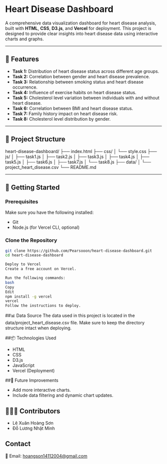 # Heart Disease Dashboard

A comprehensive data visualization dashboard for heart disease analysis, built with **HTML**, **CSS**, **D3.js**, and **Vercel** for deployment. This project is designed to provide clear insights into heart disease data using interactive charts and graphs.

---

## 🌟 Features
- **Task 1:** Distribution of heart disease status across different age groups.
- **Task 2:** Correlation between gender and heart disease prevalence.
- **Task 3:** Relationship between smoking status and heart disease occurrence.
- **Task 4:** Influence of exercise habits on heart disease status.
- **Task 5:** Cholesterol level variation between individuals with and without heart disease.
- **Task 6:** Correlation between BMI and heart disease status.
- **Task 7:** Family history impact on heart disease risk.
- **Task 8:** Cholesterol level distribution by gender.
---

## 📁 Project Structure
heart-disease-dashboard/
├── index.html
├── css/
│ └── style.css
├── js/
│ ├── task1.js
│ ├── task2.js
│ ├── task3.js
│ ├── task4.js
│ ├── task5.js
│ ├── task6.js
│ ├── task7.js
│ └── task8.js
├── data/
│ └── project_heart_disease.csv
└── README.md


---

## 🚀 Getting Started

### Prerequisites
Make sure you have the following installed:
- Git
- Node.js (for Vercel CLI, optional)

### Clone the Repository
```bash
git clone https://github.com/Pearsooon/heart-disease-dashboard.git
cd heart-disease-dashboard

Deploy to Vercel
Create a free account on Vercel.

Run the following commands:
bash
Copy
Edit
npm install -g vercel
vercel
Follow the instructions to deploy.
```

##📊 Data Source
The data used in this project is located in the data/project_heart_disease.csv file. Make sure to keep the directory structure intact when deploying.


##📦 Technologies Used
- HTML
- CSS
- D3.js
- JavaScript
- Vercel (Deployment)


##🎯 Future Improvements
- Add more interactive charts.
- Include data filtering and dynamic chart updates.

## 🧑‍🤝‍🧑 Contributors
- Lê Xuân Hoàng Sơn
- Đỗ Lương Nhật Minh


## Contact
📧 Email: hoangson14112004@gmail.com
